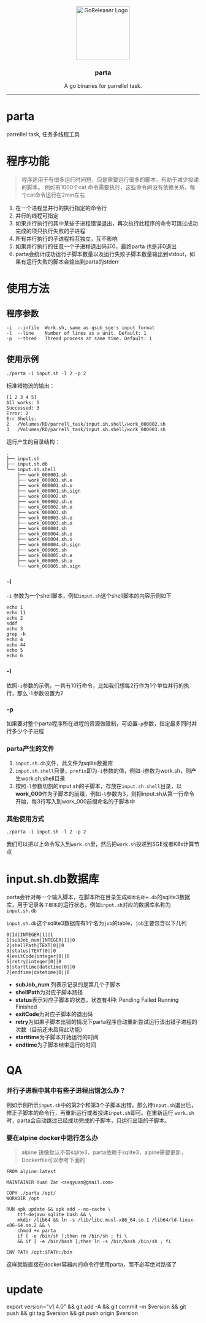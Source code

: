 <p align="center">
  <img alt="GoReleaser Logo" src="https://avatars2.githubusercontent.com/u/24697112?v=3&s=200" height="140" />
  <h3 align="center">parta</h3>
  <p align="center">A go binaries for parrellel task.</p>
</p>

---

# parta
parrellel task, 任务多线程工具

# 程序功能
> 程序适用于有很多运行时间短，但是需要运行很多的脚本，有助于减少投递的脚本。
> 例如有1000个cat 命令需要执行，这些命令间没有依赖关系，每个cat命令运行在2min左右

1. 在一个进程里并行的执行指定的命令行
2. 并行的线程可指定
3. 如果并行执行的其中某些子进程错误退出，再次执行此程序的命令可跳过成功完成的项只执行失败的子进程
4. 所有并行执行的子进程相互独立，互不影响
5. 如果并行执行的任意一个子进程退出码非0，最终parta 也是非0退出
6. parta会统计成功运行子脚本数量以及运行失败子脚本数量输出到stdout，如果有运行失败的脚本会输出到parta的stderr

# 使用方法

## 程序参数
```
-i  --infile  Work.sh, same as qsub_sge's input format
-l  --line    Number of lines as a unit. Default: 1
-p  --thred   Thread process at same time. Default: 1
```

## 使用示例

`./parta -i input.sh -l 2 -p 2`

标准错物流的输出：

```
[1 2 3 4 5]
All works: 5
Successed: 3
Error: 2
Err Shells:
2	/Volumes/RD/parrell_task/input.sh.shell/work_000002.sh
3	/Volumes/RD/parrell_task/input.sh.shell/work_000003.sh
```

运行产生的目录结构：
```
.
├── input.sh
├── input.sh.db
└── input.sh.shell
    ├── work_000001.sh
    ├── work_000001.sh.e
    ├── work_000001.sh.o
    ├── work_000001.sh.sign
    ├── work_000002.sh
    ├── work_000002.sh.e
    ├── work_000002.sh.o
    ├── work_000003.sh
    ├── work_000003.sh.e
    ├── work_000003.sh.o
    ├── work_000004.sh
    ├── work_000004.sh.e
    ├── work_000004.sh.o
    ├── work_000004.sh.sign
    ├── work_000005.sh
    ├── work_000005.sh.e
    ├── work_000005.sh.o
    └── work_000005.sh.sign
```

### -i
`-i` 参数为一个shell脚本，例如`input.sh`这个shell脚本的内容示例如下
```
echo 1
echo 11
echo 2
sddf
echo 3
grep -h
echo 4
echo 44
echo 5
echo 6
```

### -l
依照`-i`参数的示例，一共有10行命令，比如我们想每2行作为1个单位并行的执行，那么`-l`参数设置为2

### -p
如果要对整个parta程序所在进程的资源做限制，可设置`-p`参数，指定最多同时并行多少个子进程

### parta产生的文件

1. `input.sh.db`文件，此文件为sqlite数据库
2. `input.sh.shell`目录，`prefix`即为`-i`参数的值，例如-i参数为work.sh，则产生work.sh,shell目录
3. 按照`-l`参数切割的input.sh的子脚本，存放在`input.sh.shell`目录，以**work_000**作为子脚本的前缀，例如`-l`参数为3，则把input.sh从第一行命令开始，每3行写入到work_000前缀命名的子脚本中


### 其他使用方式
`./parta -i input.sh -l 2 -p 2`

我们可以把以上命令写入到`work.sh`里，然后把`work.sh`投递到SGE或者K8s计算节点

# input.sh.db数据库
parta会针对每一个输入脚本，在脚本所在目录生成`脚本名称`+`.db`的sqlite3数据库，用于记录各`子脚本`的运行状态，例如`input.sh`对应的数据库名称为`input.sh.db`

`input.sh.db`这个sqlite3数据库有1个名为`job`的table，`job`主要包含以下几列

```
0|Id|INTEGER|1||1
1|subJob_num|INTEGER|1||0
2|shellPath|TEXT|0||0
3|status|TEXT|0||0
4|exitCode|integer|0||0
5|retry|integer|0||0
6|starttime|datetime|0||0
7|endtime|datetime|0||0
```
*  **subJob_num** 列表示记录的是第几个子脚本
*  **shellPath**为对应子脚本路径
*  **status**表示对应子脚本的状态，状态有4种: Pending Failed Running Finished
*  **exitCode**为对应子脚本的退出码
*  **retry**为如果子脚本出错的情况下parta程序自动重新尝试运行该出错子进程的次数（目前还未启用此功能）
*  **starttime**为子脚本开始运行的时间
*  **endtime**为子脚本结束运行的时间

# QA

### 并行子进程中其中有些子进程出错怎么办？
例如示例所示`input.sh`中的第2个和第3个子脚本出错，那么待`input.sh`退出后，修正子脚本的命令行，再重新运行或者投递`input.sh`即可。在重新运行
`work.sh`时，parta会自动跳过已经成功完成的子脚本，只运行出错的子脚本。

### 要在alpine docker中运行怎么办
> alpine 镜像默认不带sqlite3，parta依赖于sqlite3，alpine需要更新，Dockerfile可以参考下面的

```
FROM alpine:latest

MAINTAINER Yuan Zan <seqyuan@gmail.com>

COPY ./parta /opt/
WORKDIR /opt

RUN apk update && apk add --no-cache \
	ttf-dejavu sqlite bash && \
	mkdir /lib64 && ln -s /lib/libc.musl-x86_64.so.1 /lib64/ld-linux-x86-64.so.2 && \
	chmod +x parta
	if [ -e /bin/sh ];then rm /bin/sh ; fi \
	&& if [ -e /bin/bash ];then ln -s /bin/bash /bin/sh ; fi
	
ENV PATH /opt:$PATH:/bin
```

这样就能直接在docker容器内的命令行使用parta，而不必写绝对路径了

# update
export version="v1.4.0" && git add -A  && git commit -m $version && git push && git tag $version && git push origin $version